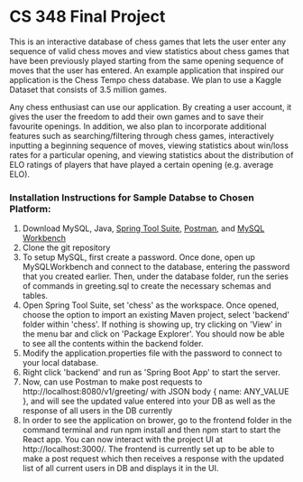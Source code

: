 # CS 348 Final Project
This is an interactive database of chess games that lets the user enter any sequence of valid chess moves and view statistics about chess games that have been previously played starting from the same opening sequence of moves that the user has entered. An example application that inspired our application is the Chess Tempo chess database. We plan to use a Kaggle Dataset that consists of 3.5 million games. 

Any chess enthusiast can use our application. By creating a user account, it gives the user the freedom to add their own games and to save their favourite openings. In addition, we also plan to incorporate additional features such as searching/filtering through chess games, interactively inputting a beginning sequence of moves, viewing statistics about win/loss rates for a particular opening, and viewing statistics about the distribution of ELO ratings of players that have played a certain opening (e.g. average ELO).


### Installation Instructions for Sample Databse to Chosen Platform:

1. Download MySQL, Java, [Spring Tool Suite](https://spring.io/tools), [Postman](https://www.postman.com/product/rest-client/), and [MySQL Workbench](https://dev.mysql.com/downloads/workbench/)
2. Clone the git repository
3. To setup MySQL, first create a password. Once done, open up MySQLWorkbench and connect to the database, entering the password that you created earlier. Then, under the database folder, run the series of commands in greeting.sql to create the necessary schemas and tables.
4. Open Spring Tool Suite, set 'chess' as the workspace. Once opened, choose the option to import an existing Maven project, select 'backend' folder within 'chess'. If nothing is showing up, try clicking on 'View' in the menu bar and click on 'Package Explorer'. You should now be able to see all the contents within the backend folder.
5. Modify the application.properties file with the password to connect to your local database.
6. Right click 'backend' and run as 'Spring Boot App' to start the server.
7. Now, can use Postman to make post requests to http://localhost:8080/v1/greeting/ with JSON body { name: ANY_VALUE }, and will see the updated value entered into your DB as well as the response of all users in the DB currently
8. In order to see the application on brower, go to the frontend folder in the command terminal and run npm install and then npm start to start the React app. You can now interact with the project UI at http://localhost:3000/. The frontend is currently set up to be able to make a post request which then receives a response with the updated list of all current users in DB and displays it in the UI.
